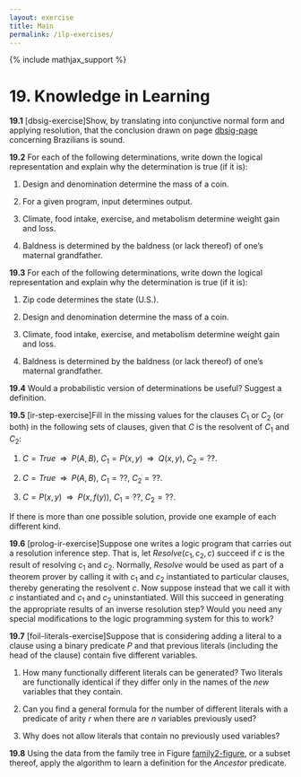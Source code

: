 ```yaml
---
layout: exercise
title: Main
permalink: /ilp-exercises/
---
```


{% include mathjax_support %}

# 19. Knowledge in Learning

**19.1** \[dbsig-exercise\]Show, by translating into conjunctive normal form and
applying resolution, that the conclusion drawn on page [dbsig-page](#/)
concerning Brazilians is sound.

**19.2** For each of the following determinations, write down the logical
representation and explain why the determination is true (if it is):

1.  Design and denomination determine the mass of a coin.

2.  For a given program, input determines output.

3.  Climate, food intake, exercise, and metabolism determine weight gain
    and loss.

4.  Baldness is determined by the baldness (or lack thereof) of one’s
    maternal grandfather.

**19.3** For each of the following determinations, write down the logical
representation and explain why the determination is true (if it is):

1.  Zip code determines the state (U.S.).

2.  Design and denomination determine the mass of a coin.

3.  Climate, food intake, exercise, and metabolism determine weight gain
    and loss.

4.  Baldness is determined by the baldness (or lack thereof) of one’s
    maternal grandfather.

**19.4** Would a probabilistic version of determinations be useful? Suggest a
definition.

**19.5** \[ir-step-exercise\]Fill in the missing values for the clauses $C_1$ or
$C_2$ (or both) in the following sets of clauses, given that $C$ is the
resolvent of $C_1$ and $C_2$:

1.  $C = {True} {\:\;{\Rightarrow}\:\;}P(A,B)$,
    $C_1 = P(x,y) {\:\;{\Rightarrow}\:\;}Q(x,y)$, $C_2
    = ??$.

2.  $C = {True} {\:\;{\Rightarrow}\:\;}P(A,B)$, $C_1 = ??$,
    $C_2 = ??$.

3.  $C = P(x,y) {\:\;{\Rightarrow}\:\;}P(x,f(y))$, $C_1 = ??$,
    $C_2 = ??$.

If there is more than one possible solution, provide one example of each
different kind.

**19.6** \[prolog-ir-exercise\]Suppose one writes a logic program that carries
out a resolution inference step. That is, let ${Resolve}(c_1,c_2,c)$
succeed if $c$ is the result of resolving $c_1$ and $c_2$. Normally,
${Resolve}$ would be used as part of a theorem prover by calling it
with $c_1$ and $c_2$ instantiated to particular clauses, thereby
generating the resolvent $c$. Now suppose instead that we call it with
$c$ instantiated and $c_1$ and $c_2$ uninstantiated. Will this succeed
in generating the appropriate results of an inverse resolution step?
Would you need any special modifications to the logic programming system
for this to work?

**19.7** \[foil-literals-exercise\]Suppose that is considering adding a literal
to a clause using a binary predicate $P$ and that previous literals
(including the head of the clause) contain five different variables.

1.  How many functionally different literals can be generated? Two
    literals are functionally identical if they differ only in the names
    of the *new* variables that they contain.

2.  Can you find a general formula for the number of different literals
    with a predicate of arity $r$ when there are $n$ variables
    previously used?

3.  Why does not allow literals that contain no previously used
    variables?

**19.8** Using the data from the family tree in
Figure [family2-figure](#/), or a subset thereof, apply the
algorithm to learn a definition for the ${Ancestor}$ predicate.

